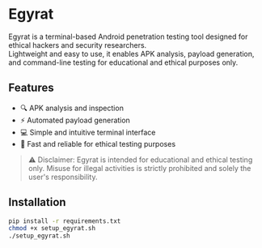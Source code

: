 # Egyrat

Egyrat is a terminal-based Android penetration testing tool designed for ethical hackers and security researchers.  
Lightweight and easy to use, it enables APK analysis, payload generation, and command-line testing for educational and ethical purposes only.

## Features
- 🔍 APK analysis and inspection
- ⚡ Automated payload generation
- 💻 Simple and intuitive terminal interface
- 🚀 Fast and reliable for ethical testing purposes

> ⚠️ Disclaimer: Egyrat is intended for educational and ethical testing only. Misuse for illegal activities is strictly prohibited and solely the user's responsibility.

## Installation

```bash
pip install -r requirements.txt
chmod +x setup_egyrat.sh
./setup_egyrat.sh
```


